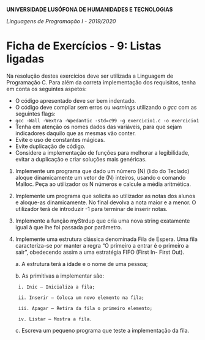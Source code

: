 **UNIVERSIDADE LUSÓFONA DE HUMANIDADES E TECNOLOGIAS**

*Linguagens de Programação I - 2019/2020*

# Ficha de Exercícios - 9: Listas ligadas

Na resolução destes exercícios deve ser utilizada a Linguagem de Programação C. Para além da correta implementação dos requisitos, tenha em conta os seguintes aspetos:

- O código apresentado deve ser bem indentado. 
- O código deve compilar sem erros ou *warnings* utilizando o *gcc* com as seguintes flags:
- `gcc -Wall -Wextra -Wpedantic -std=c99 -g exercicio1.c -o exercicio1`
- Tenha em atenção os nomes dados das variáveis, para que sejam indicadores daquilo que as mesmas vão conter.
- Evite o uso de constantes mágicas. 
- Evite duplicação de código. 
- Considere a implementação de funções para melhorar a legibilidade, evitar a duplicação e criar soluções mais genéricas.

1.	Implemente um programa que dado um número (N) (lido do Teclado) aloque dinamicamente um vetor de (N) inteiros, usando o comando Malloc. Peça ao utilizador os N números e calcule a média aritmética.

2.	Implemente um programa que solicita ao utilizador as notas dos alunos e aloque-as dinamicamente. No final devolva a nota maior e a menor. O utilizador terá de introduzir -1 para terminar de inserir notas.

3.	Implemente a função myStrdup que cria uma nova string exatamente igual à que lhe foi passada por parâmetro.

4.	Implemente uma estrutura clássica denominada Fila de Espera. Uma fila caracteriza-se por manter a regra “O primeiro a entrar é o primeiro a sair”, obedecendo assim a uma estratégia FIFO (First In- First Out).

     a.	A estrutura terá a idade e o nome de uma pessoa;
  
     b.	As primitivas a implementar são:
    
         i. Inic – Inicializa a fila;
        
         ii. Inserir – Coloca um novo elemento na fila;
        
         iii. Apagar – Retira da fila o primeiro elemento;
        
         iv. Listar – Mostra a fila.
    
     c.	Escreva um pequeno programa que teste a implementação da fila.
